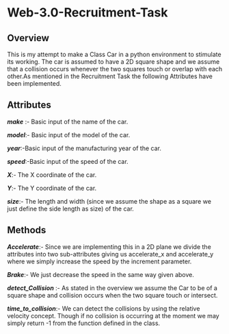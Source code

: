 # Web-3.0-Recruitment-Task
## Overview
This is my attempt to make a Class Car in a python environment to stimulate its working. The car is assumed to have a 2D square shape and we assume that a collision occurs whenever the two squares touch or overlap with each other.As mentioned in the Recruitment Task the following Attributes have been implemented.  
## Attributes
***make*** :- Basic input of the name of the car.

***model***:- Basic input of the model of the car.

***year***:-Basic input of the manufacturing year of the car.

***speed***:-Basic input of the speed of the car.

***X***:- The X coordinate of the car.

***Y***:- The Y coordinate of the car.

***size***:- The length and width (since we assume the shape as a square we just define the side length as size) of the car.

## Methods
***Accelerate***:- Since we are implementing this in a 2D plane we divide the attributes into two sub-attributes giving us accelerate_x and accelerate_y where we simply increase the speed by the increment parameter.

***Brake***:- We just decrease the speed in the same way given above.

***detect_Collision*** :- As stated in the overview we assume the Car to be of a square shape and collision occurs when the two square touch or intersect.

***time_to_collision***:- We can detect the collisions by using the relative velocity concept. Though if no collision is occurring at the moment we may simply return -1 from the function defined in the class.
